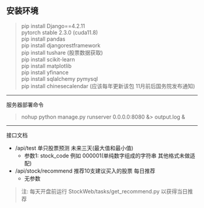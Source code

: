## 安装环境

> pip install Django==4.2.11  
> pytorch stable 2.3.0 (cuda11.8)  
> pip install pandas  
> pip install djangorestframework  
> pip install tushare (股票数据获取)  
> pip install scikit-learn  
> pip install matplotlib  
> pip install yfinance  
> pip install sqlalchemy pymysql  
> pip install chinesecalendar (应该每年更新该包 11月前后国务院发布通知)   
> 



---
服务器部署命令
> nohup python manage.py runserver 0.0.0.0:8080 &> output.log &
> 
---
接口文档
- /api/test 单只股票预测 未来三天(最大值和最小值)
  - 参数1: stock_code 例如 000001(单纯数字组成的字符串 其他格式未做适配)
- /api/stock/recommend 推荐10支建议买入的股票 每日推荐
  - 无参数

> 注: 每天开盘前运行 StockWeb/tasks/get_recommend.py 以获得当日推荐
